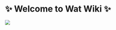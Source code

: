# ✨ Welcome to Wat Wiki ✨

![](https://ia801803.us.archive.org/15/items/welcome-to-the-last-page-of-the-internet-old-gif/last%20page.gif)